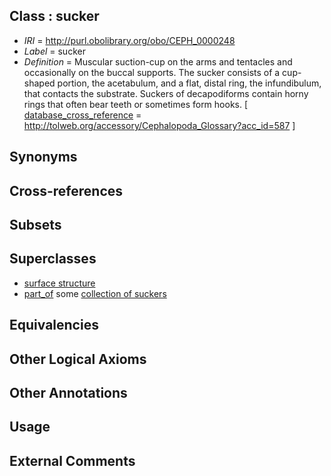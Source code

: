 
## Class : sucker

 * *IRI* = http://purl.obolibrary.org/obo/CEPH_0000248
 * *Label* = sucker
 * *Definition* = Muscular suction-cup on the arms and tentacles and occasionally on the buccal supports. The sucker consists of a cup-shaped portion, the acetabulum, and a flat, distal ring, the infundibulum, that contacts the substrate. Suckers of decapodiforms contain horny rings that often bear teeth or sometimes form hooks. [ [database_cross_reference](../../ef/oboInOwl#hasDbXref.md) = http://tolweb.org/accessory/Cephalopoda_Glossary?acc_id=587 ]

## Synonyms


## Cross-references


## Subsets


## Superclasses

 * [surface structure](../../UBERON/02/UBERON_0003102.md)
 * [part_of](../../BFO/50/BFO_0000050.md) some [collection of suckers](../../CEPH/05/CEPH_0000305.md)

## Equivalencies


## Other Logical Axioms


## Other Annotations


## Usage


## External Comments

